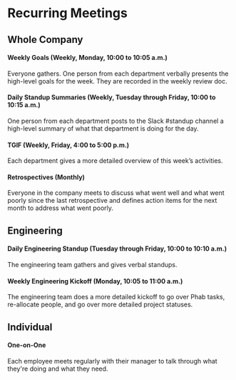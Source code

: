 # Recurring Meetings

## Whole Company

#### Weekly Goals (Weekly, Monday, 10:00 to 10:05 a.m.)
Everyone gathers. One person from each department verbally presents the high-level goals for the week. They are recorded in the weekly review doc.

#### Daily Standup Summaries (Weekly, Tuesday through Friday, 10:00 to 10:15 a.m.)
One person from each department posts to the Slack #standup channel a high-level summary of what that department is doing for the day.

#### TGIF (Weekly, Friday, 4:00 to 5:00 p.m.)
Each department gives a more detailed overview of this week’s activities.

#### Retrospectives (Monthly)
Everyone in the company meets to discuss what went well and what went poorly since the last retrospective and defines action items for the next month to address what went poorly.

## Engineering

#### Daily Engineering Standup (Tuesday through Friday, 10:00 to 10:10 a.m.)
The engineering team gathers and gives verbal standups.

#### Weekly Engineering Kickoff (Monday, 10:05 to 11:00 a.m.)
The engineering team does a more detailed kickoff to go over Phab tasks, re-allocate people, and go over more detailed project statuses.

## Individual

#### One-on-One
Each employee meets regularly with their manager to talk through what they're doing and what they need.
